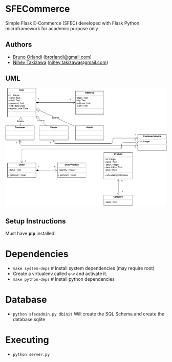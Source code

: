 SFECommerce
===========

Simple Flask E-Commerce (SFEC) developed with Flask Python microframework for academic purpose only

Authors
-------

- [Bruno Orlandi](https://github.com/BrOrlandi) (brorlandi@gmail.com)
- [Nihey Takizawa](https://github.com/nihey) (nihey.takizawa@gmail.com)

UML
---

![UML](https://raw.githubusercontent.com/BrOrlandi/SFECommerce/master/uml_diagram.png "UML")

Setup Instructions
------------------

Must have **pip** installed!

# Dependencies
* `make system-deps` # Install system dependencies (may require root)
* Create a virtualenv called `env` and activate it.
* `make python-deps` # Install python dependencies

# Database
* `python sfecadmin.py dbinit`  Will create the SQL Schema and create the database.sqlite

# Executing
* `python server.py`
